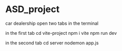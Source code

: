 # ASD_project
 car dealership 
open two tabs in the terminal 

in the first tab 
cd vite-project 
npm i vite 
npm run dev 

in the second tab 
cd server 
nodemon app.js